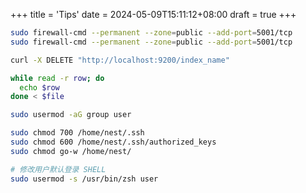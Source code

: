 +++
title = 'Tips'
date = 2024-05-09T15:11:12+08:00
draft = true
+++

```bash
sudo firewall-cmd --permanent --zone=public --add-port=5001/tcp
sudo firewall-cmd --permanent --zone=public --add-port=5001/tcp
```

```bash
curl -X DELETE "http://localhost:9200/index_name"
```

```bash
while read -r row; do
  echo $row
done < $file
```

```bash
sudo usermod -aG group user
```

```bash
sudo chmod 700 /home/nest/.ssh
sudo chmod 600 /home/nest/.ssh/authorized_keys
sudo chmod go-w /home/nest/
```

```bash
# 修改用户默认登录 SHELL
sudo usermod -s /usr/bin/zsh user
```

